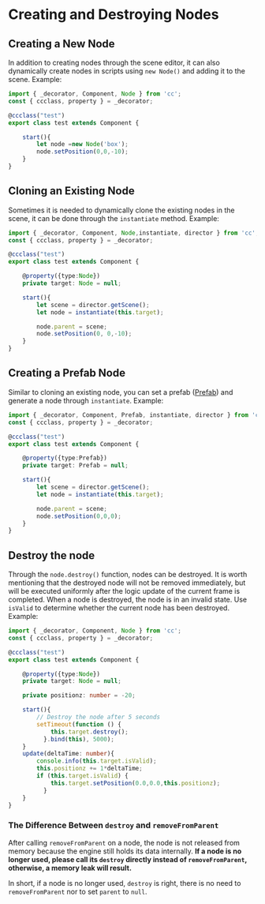 # Creating and Destroying Nodes

## Creating a New Node

In addition to creating nodes through the scene editor, it can also dynamically create nodes in scripts using `new Node()` and adding it to the scene. Example:

```typescript
import { _decorator, Component, Node } from 'cc';
const { ccclass, property } = _decorator;

@ccclass("test")
export class test extends Component {

    start(){
        let node =new Node('box');
        node.setPosition(0,0,-10);
    }
}
```

## Cloning an Existing Node

Sometimes it is needed to dynamically clone the existing nodes in the scene, it can be done through the `instantiate` method. Example:

```typescript
import { _decorator, Component, Node,instantiate, director } from 'cc';
const { ccclass, property } = _decorator;

@ccclass("test")
export class test extends Component {

    @property({type:Node})
    private target: Node = null;

    start(){
        let scene = director.getScene();
        let node = instantiate(this.target);

        node.parent = scene;
        node.setPosition(0, 0,-10);
    }
}
```

## Creating a Prefab Node

Similar to cloning an existing node, you can set a prefab ([Prefab](..\asset\prefab.md)) and generate a node through `instantiate`. Example:

```typescript
import { _decorator, Component, Prefab, instantiate, director } from 'cc';
const { ccclass, property } = _decorator;

@ccclass("test")
export class test extends Component {

    @property({type:Prefab})
    private target: Prefab = null;

    start(){
        let scene = director.getScene();
        let node = instantiate(this.target);

        node.parent = scene;
        node.setPosition(0,0,0);
    }
}
```

## Destroy the node

Through the `node.destroy()` function, nodes can be destroyed. It is worth mentioning that the destroyed node will not be removed immediately, but will be executed uniformly after the logic update of the current frame is completed. When a node is destroyed, the node is in an invalid state. Use `isValid` to determine whether the current node has been destroyed. Example:

```typescript
import { _decorator, Component, Node } from 'cc';
const { ccclass, property } = _decorator;

@ccclass("test")
export class test extends Component {

    @property({type:Node})
    private target: Node = null;

    private positionz: number = -20;

    start(){
        // Destroy the node after 5 seconds
        setTimeout(function () {
            this.target.destroy();
          }.bind(this), 5000);
    }
    update(deltaTime: number){
        console.info(this.target.isValid);
        this.positionz += 1*deltaTime;
        if (this.target.isValid) {
            this.target.setPosition(0.0,0.0,this.positionz);
          }
    }
}
```

### The Difference Between `destroy` and `removeFromParent`

After calling `removeFromParent` on a node, the node is not released from memory because the engine still holds its data internally. **If a node is no longer used, please call its `destroy` directly instead of `removeFromParent`, otherwise, a memory leak will result.**

In short, if a node is no longer used, `destroy` is right, there is no need to `removeFromParent` nor to set `parent` to `null`.
